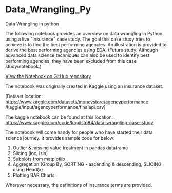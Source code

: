 # Data_Wrangling_Py
Data Wrangling in python

The following notebook provides an overview on data wrangling in Python using a live "Insurance" case study. The goal this case study 
tries to achieve is to find the best performing agencies. An illustration is provided to derive the best performing agencies using EDA.
(Future study: Although advanced data science techniques can also be used to identify best performing agencies, they have been excluded from this case study/notebook.)

[View the Notebook on GitHub repository](data-wrangling-case-study.jpynb)

The notebook was originally created in Kaggle using an insurance dataset. 

[Dataset location: 
https://www.kaggle.com/datasets/moneystore/agencyperformance 
/kaggle/input/agencyperformance/finalapi.csv]

The kaggle notebook can be found at this location: https://www.kaggle.com/code/kapilstp84/data-wrangling-case-study 

The notebook will come handy for people who have started their data science journey. It provides sample code for below:

1. Outlier & missing value treatment in pandas dataframe
2. Slicing (loc, isin)
3. Subplots from matplotlib
4. Aggregation (Group By, SORTING - ascending & descending, SLICING using Head(x) 
5. Plotting BAR Charts

Wherever necessary, the definitions of insurance terms are provided.